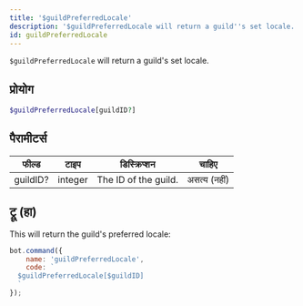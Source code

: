```yaml
---
title: '$guildPreferredLocale'
description: '$guildPreferredLocale will return a guild''s set locale.'
id: guildPreferredLocale
---
```


`$guildPreferredLocale` will return a guild's set locale.

## प्रोयोग

```php
$guildPreferredLocale[guildID?]
```

## पैरामीटर्स

| फील्ड    | टाइप    | डिस्क्रिप्शन         |    चाहिए     |
| -------- | ------- | -------------------- |:------------:|
| guildID? | integer | The ID of the guild. | असत्य (नहीं) |

## ट्रू (हा)

This will return the guild's preferred locale:

```javascript
bot.command({
    name: 'guildPreferredLocale',
    code: `
  $guildPreferredLocale[$guildID]
  `
});
```
